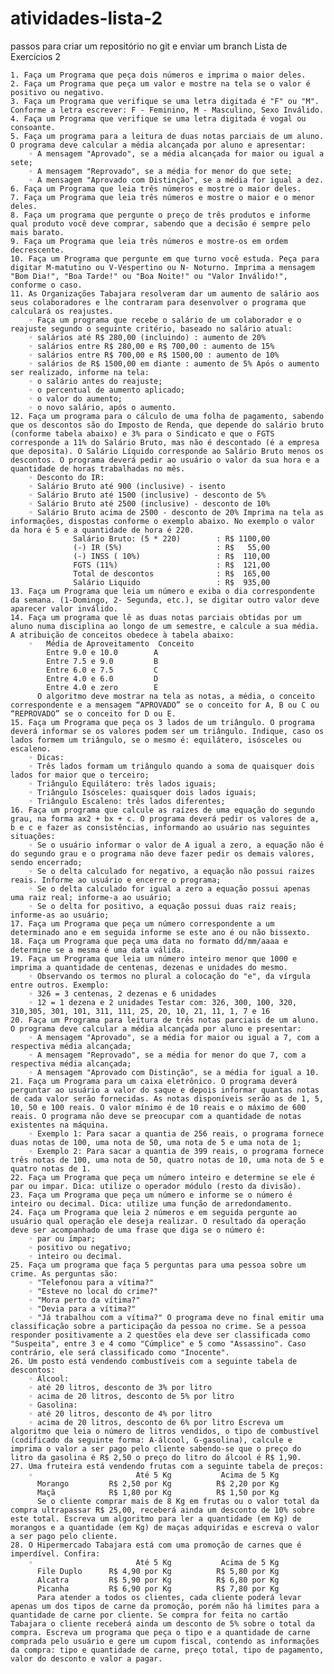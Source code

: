 # atividades-lista-2
passos para criar um repositório no git e enviar um branch
Lista de Exercícios 2

    1. Faça um Programa que peça dois números e imprima o maior deles.
    2. Faça um Programa que peça um valor e mostre na tela se o valor é positivo ou negativo.
    3. Faça um Programa que verifique se uma letra digitada é "F" ou "M". Conforme a letra escrever: F - Feminino, M - Masculino, Sexo Inválido.
    4. Faça um Programa que verifique se uma letra digitada é vogal ou consoante.
    5. Faça um programa para a leitura de duas notas parciais de um aluno. O programa deve calcular a média alcançada por aluno e apresentar:
        ◦ A mensagem "Aprovado", se a média alcançada for maior ou igual a sete;
        ◦ A mensagem "Reprovado", se a média for menor do que sete;
        ◦ A mensagem "Aprovado com Distinção", se a média for igual a dez.
    6. Faça um Programa que leia três números e mostre o maior deles.
    7. Faça um Programa que leia três números e mostre o maior e o menor deles.
    8. Faça um programa que pergunte o preço de três produtos e informe qual produto você deve comprar, sabendo que a decisão é sempre pelo mais barato.
    9. Faça um Programa que leia três números e mostre-os em ordem decrescente.
    10. Faça um Programa que pergunte em que turno você estuda. Peça para digitar M-matutino ou V-Vespertino ou N- Noturno. Imprima a mensagem "Bom Dia!", "Boa Tarde!" ou "Boa Noite!" ou "Valor Inválido!", conforme o caso.
    11. As Organizações Tabajara resolveram dar um aumento de salário aos seus colaboradores e lhe contraram para desenvolver o programa que calculará os reajustes.
        ◦ Faça um programa que recebe o salário de um colaborador e o reajuste segundo o seguinte critério, baseado no salário atual:
        ◦ salários até R$ 280,00 (incluindo) : aumento de 20%
        ◦ salários entre R$ 280,00 e R$ 700,00 : aumento de 15%
        ◦ salários entre R$ 700,00 e R$ 1500,00 : aumento de 10%
        ◦ salários de R$ 1500,00 em diante : aumento de 5% Após o aumento ser realizado, informe na tela:
        ◦ o salário antes do reajuste;
        ◦ o percentual de aumento aplicado;
        ◦ o valor do aumento;
        ◦ o novo salário, após o aumento.
    12. Faça um programa para o cálculo de uma folha de pagamento, sabendo que os descontos são do Imposto de Renda, que depende do salário bruto (conforme tabela abaixo) e 3% para o Sindicato e que o FGTS corresponde a 11% do Salário Bruto, mas não é descontado (é a empresa que deposita). O Salário Líquido corresponde ao Salário Bruto menos os descontos. O programa deverá pedir ao usuário o valor da sua hora e a quantidade de horas trabalhadas no mês.
        ◦ Desconto do IR:
        ◦ Salário Bruto até 900 (inclusive) - isento
        ◦ Salário Bruto até 1500 (inclusive) - desconto de 5%
        ◦ Salário Bruto até 2500 (inclusive) - desconto de 10%
        ◦ Salário Bruto acima de 2500 - desconto de 20% Imprima na tela as informações, dispostas conforme o exemplo abaixo. No exemplo o valor da hora é 5 e a quantidade de hora é 220.
                  Salário Bruto: (5 * 220)        : R$ 1100,00
                  (-) IR (5%)                     : R$   55,00  
                  (-) INSS ( 10%)                 : R$  110,00
                  FGTS (11%)                      : R$  121,00
                  Total de descontos              : R$  165,00
                  Salário Liquido                 : R$  935,00
    13. Faça um Programa que leia um número e exiba o dia correspondente da semana. (1-Domingo, 2- Segunda, etc.), se digitar outro valor deve aparecer valor inválido.
    14. Faça um programa que lê as duas notas parciais obtidas por um aluno numa disciplina ao longo de um semestre, e calcule a sua média. A atribuição de conceitos obedece à tabela abaixo:
        ◦   Média de Aproveitamento  Conceito
            Entre 9.0 e 10.0        A
            Entre 7.5 e 9.0         B
            Entre 6.0 e 7.5         C
            Entre 4.0 e 6.0         D
            Entre 4.0 e zero        E
          O algoritmo deve mostrar na tela as notas, a média, o conceito correspondente e a mensagem “APROVADO” se o conceito for A, B ou C ou “REPROVADO” se o conceito for D ou E.
    15. Faça um Programa que peça os 3 lados de um triângulo. O programa deverá informar se os valores podem ser um triângulo. Indique, caso os lados formem um triângulo, se o mesmo é: equilátero, isósceles ou escaleno.
        ◦ Dicas:
        ◦ Três lados formam um triângulo quando a soma de quaisquer dois lados for maior que o terceiro;
        ◦ Triângulo Equilátero: três lados iguais;
        ◦ Triângulo Isósceles: quaisquer dois lados iguais;
        ◦ Triângulo Escaleno: três lados diferentes;
    16. Faça um programa que calcule as raízes de uma equação do segundo grau, na forma ax2 + bx + c. O programa deverá pedir os valores de a, b e c e fazer as consistências, informando ao usuário nas seguintes situações:
        ◦ Se o usuário informar o valor de A igual a zero, a equação não é do segundo grau e o programa não deve fazer pedir os demais valores, sendo encerrado;
        ◦ Se o delta calculado for negativo, a equação não possui raizes reais. Informe ao usuário e encerre o programa;
        ◦ Se o delta calculado for igual a zero a equação possui apenas uma raiz real; informe-a ao usuário;
        ◦ Se o delta for positivo, a equação possui duas raiz reais; informe-as ao usuário;
    17. Faça um Programa que peça um número correspondente a um determinado ano e em seguida informe se este ano é ou não bissexto.
    18. Faça um Programa que peça uma data no formato dd/mm/aaaa e determine se a mesma é uma data válida.
    19. Faça um Programa que leia um número inteiro menor que 1000 e imprima a quantidade de centenas, dezenas e unidades do mesmo.
        ◦ Observando os termos no plural a colocação do "e", da vírgula entre outros. Exemplo:
        ◦ 326 = 3 centenas, 2 dezenas e 6 unidades
        ◦ 12 = 1 dezena e 2 unidades Testar com: 326, 300, 100, 320, 310,305, 301, 101, 311, 111, 25, 20, 10, 21, 11, 1, 7 e 16
    20. Faça um Programa para leitura de três notas parciais de um aluno. O programa deve calcular a média alcançada por aluno e presentar:
        ◦ A mensagem "Aprovado", se a média for maior ou igual a 7, com a respectiva média alcançada;
        ◦ A mensagem "Reprovado", se a média for menor do que 7, com a respectiva média alcançada;
        ◦ A mensagem "Aprovado com Distinção", se a média for igual a 10.
    21. Faça um Programa para um caixa eletrônico. O programa deverá perguntar ao usuário a valor do saque e depois informar quantas notas de cada valor serão fornecidas. As notas disponíveis serão as de 1, 5, 10, 50 e 100 reais. O valor mínimo é de 10 reais e o máximo de 600 reais. O programa não deve se preocupar com a quantidade de notas existentes na máquina.
        ◦ Exemplo 1: Para sacar a quantia de 256 reais, o programa fornece duas notas de 100, uma nota de 50, uma nota de 5 e uma nota de 1;
        ◦ Exemplo 2: Para sacar a quantia de 399 reais, o programa fornece três notas de 100, uma nota de 50, quatro notas de 10, uma nota de 5 e quatro notas de 1.
    22. Faça um Programa que peça um número inteiro e determine se ele é par ou impar. Dica: utilize o operador módulo (resto da divisão).
    23. Faça um Programa que peça um número e informe se o número é inteiro ou decimal. Dica: utilize uma função de arredondamento.
    24. Faça um Programa que leia 2 números e em seguida pergunte ao usuário qual operação ele deseja realizar. O resultado da operação deve ser acompanhado de uma frase que diga se o número é:
        ◦ par ou ímpar;
        ◦ positivo ou negativo;
        ◦ inteiro ou decimal.
    25. Faça um programa que faça 5 perguntas para uma pessoa sobre um crime. As perguntas são:
        ◦ "Telefonou para a vítima?"
        ◦ "Esteve no local do crime?"
        ◦ "Mora perto da vítima?"
        ◦ "Devia para a vítima?"
        ◦ "Já trabalhou com a vítima?" O programa deve no final emitir uma classificação sobre a participação da pessoa no crime. Se a pessoa responder positivamente a 2 questões ela deve ser classificada como "Suspeita", entre 3 e 4 como "Cúmplice" e 5 como "Assassino". Caso contrário, ele será classificado como "Inocente".
    26. Um posto está vendendo combustíveis com a seguinte tabela de descontos:
        ◦ Álcool:
        ◦ até 20 litros, desconto de 3% por litro
        ◦ acima de 20 litros, desconto de 5% por litro
        ◦ Gasolina:
        ◦ até 20 litros, desconto de 4% por litro
        ◦ acima de 20 litros, desconto de 6% por litro Escreva um algoritmo que leia o número de litros vendidos, o tipo de combustível (codificado da seguinte forma: A-álcool, G-gasolina), calcule e imprima o valor a ser pago pelo cliente sabendo-se que o preço do litro da gasolina é R$ 2,50 o preço do litro do álcool é R$ 1,90.
    27. Uma fruteira está vendendo frutas com a seguinte tabela de preços:
        ◦                       Até 5 Kg           Acima de 5 Kg
          Morango         R$ 2,50 por Kg          R$ 2,20 por Kg
          Maçã            R$ 1,80 por Kg          R$ 1,50 por Kg
          Se o cliente comprar mais de 8 Kg em frutas ou o valor total da compra ultrapassar R$ 25,00, receberá ainda um desconto de 10% sobre este total. Escreva um algoritmo para ler a quantidade (em Kg) de morangos e a quantidade (em Kg) de maças adquiridas e escreva o valor a ser pago pelo cliente.
    28. O Hipermercado Tabajara está com uma promoção de carnes que é imperdível. Confira:
        ◦                       Até 5 Kg           Acima de 5 Kg
          File Duplo      R$ 4,90 por Kg          R$ 5,80 por Kg
          Alcatra         R$ 5,90 por Kg          R$ 6,80 por Kg
          Picanha         R$ 6,90 por Kg          R$ 7,80 por Kg
          Para atender a todos os clientes, cada cliente poderá levar apenas um dos tipos de carne da promoção, porém não há limites para a quantidade de carne por cliente. Se compra for feita no cartão Tabajara o cliente receberá ainda um desconto de 5% sobre o total da compra. Escreva um programa que peça o tipo e a quantidade de carne comprada pelo usuário e gere um cupom fiscal, contendo as informações da compra: tipo e quantidade de carne, preço total, tipo de pagamento, valor do desconto e valor a pagar.

